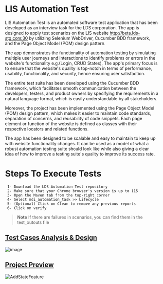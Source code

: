 # LIS Automation Test

LIS Automation Test is an automated software test application that has been developed as an interview task for the LDS corporation. The app is designed to apply test scenarios on the LIS website http://beta.lds-stg.com:30 by utilizing Selenium WebDriver, Cucumber BDD framework, and the Page Object Model (POM) design pattern.


The app demonstrates the functionality of automation testing by simulating multiple user journeys and interactions to identify problems or errors in the website's functionality e.g.(Login, CRUD States), The app's primary focus is to ensure that the website's quality is top-notch in terms of performance, usability, functionality, and security, hence ensuring user satisfaction.


The entire test suite has been developed using the Cucumber BDD framework, which facilitates smooth communication between the developers, testers, and product owners by specifying the requirements in a natural language format, which is easily understandable by all stakeholders.


Moreover, the project has been implemented using the Page Object Model (POM) design pattern, which makes it easier to maintain code standards, separation of concerns, and reusability of code snippets. Each page element or function of the website is defined as classes with their respective locators and related functions.


The app has been designed to be scalable and easy to maintain to keep up with website functionality changes. It can be used as a model of what a robust automation testing suite should look like while also giving a clear idea of how to improve a testing suite's quality to improve its success rate.


# Steps To Execute Tests
     1- Download the LDS Automation Test repository
     2- Make sure that your Chrome browser's version is up to 115
     3- Open the Maven tab from the top-right corner
     4- Select mdi_automation_task >> Lifecycle
     5- (Optional) Click on Clean to remove any previous reports
     6- Click on verify

> **Note**
> If there are failures in scenarios, you can find them in the test_outouts file

## [Test Cases Analysis & Design](https://docs.google.com/spreadsheets/d/1YkcUOil9fJthNM1WM_EcMysomsAt55BV6ejPT_33QVE/edit?usp=sharing)
![image](https://github.com/MahmoudG-Kotp/LDSAutomationTask/assets/31800978/878593ed-233d-43c6-8e28-2ba3c047d7ce)

## [Project Preview](https://youtu.be/CMs97ijk7-w)
![AddStateFeature](https://github.com/MahmoudG-Kotp/LDSAutomationTask/assets/31800978/5a748be6-669d-4dae-a603-2c2d5014654d)
